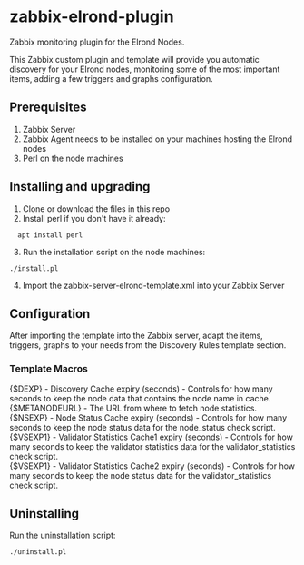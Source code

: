 # zabbix-elrond-plugin
Zabbix monitoring plugin for the Elrond Nodes.

This Zabbix custom plugin and template will provide you automatic discovery for your Elrond nodes, monitoring some of the most important items, adding a few triggers and graphs configuration.

## Prerequisites
1. Zabbix Server
2. Zabbix Agent needs to be installed on your machines hosting the Elrond nodes
3. Perl on the node machines

## Installing and upgrading

1. Clone or download the files in this repo
2. Install perl if you don't have it already:
```
  apt install perl
```
3. Run the installation script on the node machines:
```
./install.pl
```
4. Import the zabbix-server-elrond-template.xml into your Zabbix Server

## Configuration
After importing the template into the Zabbix server, adapt the items, triggers, graphs to your needs from the Discovery Rules template section.

### Template Macros

{$DEXP} - Discovery Cache expiry (seconds) - Controls for how many seconds to keep the node data that contains the node name in cache.<br/>
{$METANODEURL} - The URL from where to fetch node statistics.<br/>
{$NSEXP} - Node Status Cache expiry (seconds) - Controls for how many seconds to keep the node status data for the node_status check script.<br/>
{$VSEXP1} - Validator Statistics Cache1 expiry (seconds) - Controls for how many seconds to keep the validator statistics data for the validator_statistics check script.<br/>
{$VSEXP1} - Validator Statistics Cache2 expiry (seconds) - Controls for how many seconds to keep the node status data for the validator_statistics check script.<br/>

## Uninstalling
Run the uninstallation script:
```
./uninstall.pl
```
